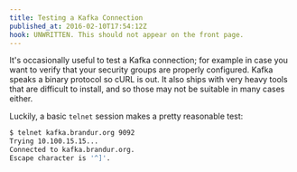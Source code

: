 ```yaml
---
title: Testing a Kafka Connection
published_at: 2016-02-10T17:54:12Z
hook: UNWRITTEN. This should not appear on the front page.
---
```


It's occasionally useful to test a Kafka connection; for example in case you
want to verify that your security groups are properly configured. Kafka speaks
a binary protocol so cURL is out. It also ships with very heavy tools that are
difficult to install, and so those may not be suitable in many cases either.

Luckily, a basic `telnet` session makes a pretty reasonable test:

``` sh
$ telnet kafka.brandur.org 9092
Trying 10.100.15.15...
Connected to kafka.brandur.org.
Escape character is '^]'.
```
